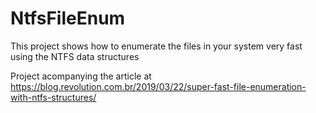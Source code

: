 # NtfsFileEnum
This project shows how to enumerate the files in your system very fast using the NTFS data structures

Project acompanying the article at https://blog.revolution.com.br/2019/03/22/super-fast-file-enumeration-with-ntfs-structures/
